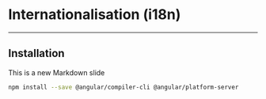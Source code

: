 # Internationalisation (i18n)

---

## Installation

This is a new Markdown slide

```bash
npm install --save @angular/compiler-cli @angular/platform-server
```
